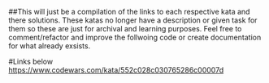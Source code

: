 ##This will just be a compilation of the links to each respective kata and there solutions. These katas no longer have a description or given task for them so these are just for archival and learning purposes. Feel free to comment/refactor and improve the follwoing code or create documentation for what already exsists.

#Links below <br/>
https://www.codewars.com/kata/552c028c030765286c00007d